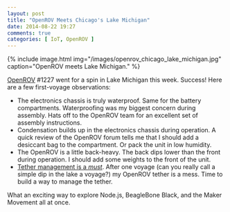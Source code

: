 ```yaml
---
layout: post
title: "OpenROV Meets Chicago's Lake Michigan"
date: 2014-08-22 19:27
comments: true
categories: [ IoT, OpenROV ]
---
```


{% include image.html img="/images/openrov_chicago_lake_michigan.jpg" caption="OpenROV meets Lake Michigan." %}

[OpenROV](/blog/2014/06/16/citizen-science-with-openrov/) #1227 went for a spin in Lake Michigan this week. Success! Here are a few first-voyage observations:

<!--more-->

* The electronics chassis is truly waterproof. Same for the battery compartments. Waterproofing was my biggest concern during assembly. Hats off to the OpenROV team for an excellent set of assembly instructions.
* Condensation builds up in the electronics chassis during operation. A quick review of the OpenROV forum tells me that I should add a desiccant bag to the compartment. Or pack the unit in low humidity.
* The OpenROV is a little back-heavy. The back dips lower than the front during operation. I should add some weights to the front of the unit.
* [Tether management is a _must_](/blog/2014/09/10/manage-that-openrov-tether/). After one voyage (can you really call a
simple dip in the lake a voyage?) my OpenROV tether is a mess. Time to
build a way to manage the tether.

What an exciting way to explore Node.js, BeagleBone Black, and the Maker Movement all at once.

